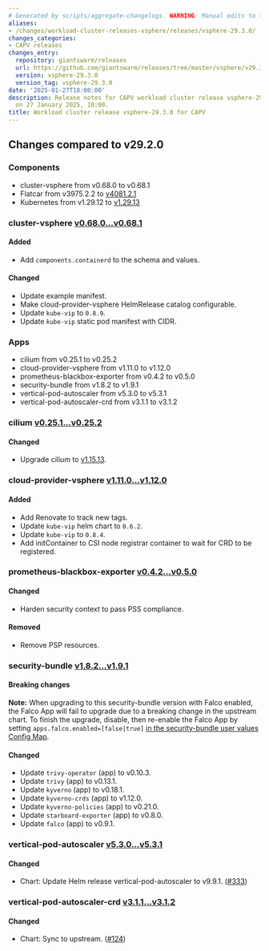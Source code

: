 ```yaml
---
# Generated by scripts/aggregate-changelogs. WARNING: Manual edits to this files will be overwritten.
aliases:
- /changes/workload-cluster-releases-vsphere/releases/vsphere-29.3.0/
changes_categories:
- CAPV releases
changes_entry:
  repository: giantswarm/releases
  url: https://github.com/giantswarm/releases/tree/master/vsphere/v29.3.0
  version: vsphere-29.3.0
  version_tag: vsphere-29.3.0
date: '2025-01-27T18:00:00'
description: Release notes for CAPV workload cluster release vsphere-29.3.0, published
  on 27 January 2025, 18:00.
title: Workload cluster release vsphere-29.3.0 for CAPV
---
```


## Changes compared to v29.2.0

### Components

- cluster-vsphere from v0.68.0 to v0.68.1
- Flatcar from v3975.2.2 to [v4081.2.1](https://www.flatcar.org/releases#release-4081.2.1)
- Kubernetes from v1.29.12 to [v1.29.13](https://github.com/kubernetes/kubernetes/blob/master/CHANGELOG/CHANGELOG-1.29.md#changelog-since-v12912)

### cluster-vsphere [v0.68.0...v0.68.1](https://github.com/giantswarm/cluster-vsphere/compare/v0.68.0...v0.68.1)

#### Added

- Add `components.containerd` to the schema and values.

#### Changed

- Update example manifest.
- Make cloud-provider-vsphere HelmRelease catalog configurable.
- Update `kube-vip` to `0.8.9`.
- Update `kube-vip` static pod manifest with CIDR.

### Apps

- cilium from v0.25.1 to v0.25.2
- cloud-provider-vsphere from v1.11.0 to v1.12.0
- prometheus-blackbox-exporter from v0.4.2 to v0.5.0
- security-bundle from v1.8.2 to v1.9.1
- vertical-pod-autoscaler from v5.3.0 to v5.3.1
- vertical-pod-autoscaler-crd from v3.1.1 to v3.1.2

### cilium [v0.25.1...v0.25.2](https://github.com/giantswarm/cilium-app/compare/v0.25.1...v0.25.2)

#### Changed

- Upgrade cilium to [v1.15.13](https://github.com/cilium/cilium/releases/tag/v1.15.13).

### cloud-provider-vsphere [v1.11.0...v1.12.0](https://github.com/giantswarm/cloud-provider-vsphere-app/compare/v1.11.0...v1.12.0)

#### Added

- Add Renovate to track new tags.
- Update `kube-vip` helm chart to `0.6.2`.
- Update `kube-vip` to `0.8.4`.
- Add initContainer to CSI node registrar container to wait for CRD to be registered.

### prometheus-blackbox-exporter [v0.4.2...v0.5.0](https://github.com/giantswarm/prometheus-blackbox-exporter-app/compare/v0.4.2...v0.5.0)

#### Changed

- Harden security context to pass PSS compliance.

#### Removed

- Remove PSP resources.

### security-bundle [v1.8.2...v1.9.1](https://github.com/giantswarm/security-bundle/compare/v1.8.2...v1.9.1)

#### Breaking changes

**Note:** When upgrading to this security-bundle version with Falco enabled, the Falco App will fail to upgrade due to a breaking change in the upstream chart. To finish the upgrade, disable, then re-enable the Falco App by setting `apps.falco.enabled=[false|true]` [in the security-bundle user values Config Map](https://github.com/giantswarm/security-bundle/tree/main?tab=readme-ov-file#configuring).

#### Changed

- Update `trivy-operator` (app) to v0.10.3.
- Update `trivy` (app) to v0.13.1.
- Update `kyverno` (app) to v0.18.1.
- Update `kyverno-crds` (app) to v1.12.0.
- Update `kyverno-policies` (app) to v0.21.0.
- Update `starboard-exporter` (app) to v0.8.0.
- Update `falco` (app) to v0.9.1.

### vertical-pod-autoscaler [v5.3.0...v5.3.1](https://github.com/giantswarm/vertical-pod-autoscaler-app/compare/v5.3.0...v5.3.1)

#### Changed

- Chart: Update Helm release vertical-pod-autoscaler to v9.9.1. ([#333](https://github.com/giantswarm/vertical-pod-autoscaler-app/pull/333))

### vertical-pod-autoscaler-crd [v3.1.1...v3.1.2](https://github.com/giantswarm/vertical-pod-autoscaler-crd/compare/v3.1.1...v3.1.2)

#### Changed

- Chart: Sync to upstream. ([#124](https://github.com/giantswarm/vertical-pod-autoscaler-crd/pull/124))
